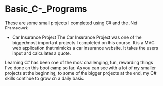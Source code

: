 # Basic_C-_Programs
These are some small projects I completed using C# and the .Net Frameowrk

- Car Insurance Project
The Car Insurance Project was one of the bigger/most important projects I completed on this course. It is a MVC web application that mimicks a car insurance website. It takes the users input and calculates a quote.

Learning C# has been one of the most challenging, fun, rewarding things I've done on this boot camp so far. As you can see with a lot of my smaller projects at the beginning, to some of the bigger projects at the end,
my C# skills continue to grow on a daily basis.
